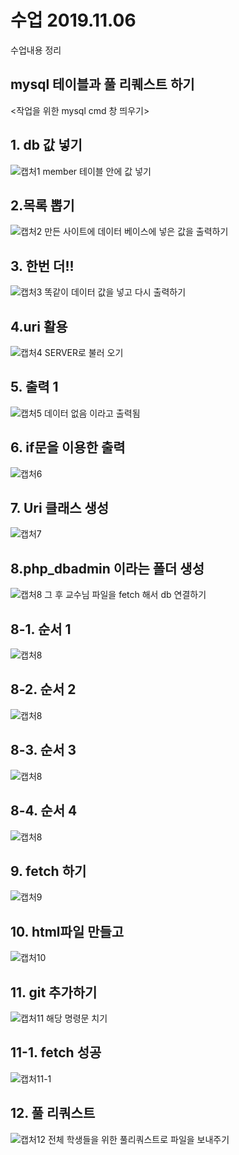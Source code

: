 # 수업 2019.11.06
수업내용 정리 

## mysql 테이블과 풀 리퀘스트 하기

<작업을 위한 mysql cmd 창 띄우기>

## 1. db 값 넣기
![캡처1](./images/1.PNG)
member 테이블 안에 값 넣기 

## 2.목록 뽑기
![캡처2](./images/2.PNG)
만든 사이트에 데이터 베이스에 넣은 값을 출력하기 

## 3. 한번 더!!
![캡처3](./images/3.PNG)
똑같이 데이터 값을 넣고 다시 출력하기

## 4.uri 활용
![캡처4](./images/4.PNG)
SERVER로 불러 오기

## 5. 출력 1
![캡처5](./images/5.PNG)
데이터 없음 이라고 출력됨

## 6. if문을 이용한 출력
![캡처6](./images/6.PNG)

## 7. Uri 클래스 생성
![캡처7](./images/7.PNG)

## 8.php_dbadmin 이라는 폴더 생성
![캡처8](./images/8.PNG)
그 후 교수님 파일을 fetch 해서 db 연결하기

## 8-1. 순서 1
![캡처8](./images/8-1.png)

## 8-2. 순서 2
![캡처8](./images/8-2.png)

## 8-3. 순서 3
![캡처8](./images/8-3.png)

## 8-4. 순서 4
![캡처8](./images/8-4.png)

## 9. fetch 하기
![캡처9](./images/9.PNG)

## 10. html파일 만들고
![캡처10](./images/10.PNG)

## 11. git 추가하기
![캡처11](./images/11.PNG)
해당 명령문 치기

## 11-1. fetch 성공
![캡처11-1](./images/11-1.PNG)

## 12. 풀 리쿼스트
![캡처12](./images/12.PNG)
전체 학생들을 위한 풀리쿼스트로 파일을 보내주기



